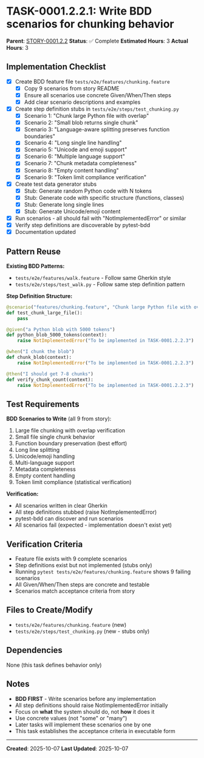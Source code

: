 # TASK-0001.2.2.1: Write BDD scenarios for chunking behavior

**Parent**: [STORY-0001.2.2](README.md)
**Status**: ✅ Complete
**Estimated Hours**: 3
**Actual Hours**: 3

## Implementation Checklist

- [x] Create BDD feature file `tests/e2e/features/chunking.feature`
  - [x] Copy 9 scenarios from story README
  - [x] Ensure all scenarios use concrete Given/When/Then steps
  - [x] Add clear scenario descriptions and examples
- [x] Create step definition stubs in `tests/e2e/steps/test_chunking.py`
  - [x] Scenario 1: "Chunk large Python file with overlap"
  - [x] Scenario 2: "Small blob returns single chunk"
  - [x] Scenario 3: "Language-aware splitting preserves function boundaries"
  - [x] Scenario 4: "Long single line handling"
  - [x] Scenario 5: "Unicode and emoji support"
  - [x] Scenario 6: "Multiple language support"
  - [x] Scenario 7: "Chunk metadata completeness"
  - [x] Scenario 8: "Empty content handling"
  - [x] Scenario 9: "Token limit compliance verification"
- [x] Create test data generator stubs
  - [x] Stub: Generate random Python code with N tokens
  - [x] Stub: Generate code with specific structure (functions, classes)
  - [x] Stub: Generate long single lines
  - [x] Stub: Generate Unicode/emoji content
- [x] Run scenarios - all should fail with "NotImplementedError" or similar
- [x] Verify step definitions are discoverable by pytest-bdd
- [x] Documentation updated

## Pattern Reuse

**Existing BDD Patterns:**

- `tests/e2e/features/walk.feature` - Follow same Gherkin style
- `tests/e2e/steps/test_walk.py` - Follow same step definition pattern

**Step Definition Structure:**

```python
@scenario("features/chunking.feature", "Chunk large Python file with overlap")
def test_chunk_large_file():
    pass

@given("a Python blob with 5000 tokens")
def python_blob_5000_tokens(context):
    raise NotImplementedError("To be implemented in TASK-0001.2.2.3")

@when("I chunk the blob")
def chunk_blob(context):
    raise NotImplementedError("To be implemented in TASK-0001.2.2.3")

@then("I should get 7-8 chunks")
def verify_chunk_count(context):
    raise NotImplementedError("To be implemented in TASK-0001.2.2.3")
```

## Test Requirements

**BDD Scenarios to Write** (all 9 from story):

1. Large file chunking with overlap verification
2. Small file single chunk behavior
3. Function boundary preservation (best effort)
4. Long line splitting
5. Unicode/emoji handling
6. Multi-language support
7. Metadata completeness
8. Empty content handling
9. Token limit compliance (statistical verification)

**Verification:**

- All scenarios written in clear Gherkin
- All step definitions stubbed (raise NotImplementedError)
- pytest-bdd can discover and run scenarios
- All scenarios fail (expected - implementation doesn't exist yet)

## Verification Criteria

- Feature file exists with 9 complete scenarios
- Step definitions exist but not implemented (stubs only)
- Running `pytest tests/e2e/features/chunking.feature` shows 9 failing scenarios
- All Given/When/Then steps are concrete and testable
- Scenarios match acceptance criteria from story

## Files to Create/Modify

- `tests/e2e/features/chunking.feature` (new)
- `tests/e2e/steps/test_chunking.py` (new - stubs only)

## Dependencies

None (this task defines behavior only)

## Notes

- **BDD FIRST** - Write scenarios before any implementation
- All step definitions should raise NotImplementedError initially
- Focus on **what** the system should do, not **how** it does it
- Use concrete values (not "some" or "many")
- Later tasks will implement these scenarios one by one
- This task establishes the acceptance criteria in executable form

---

**Created**: 2025-10-07
**Last Updated**: 2025-10-07
